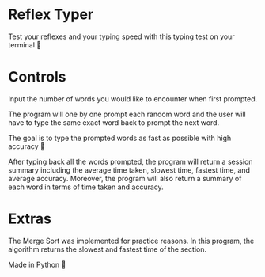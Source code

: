 # Reflex Typer
Test your reflexes and your typing speed with this typing test on your terminal 💨

# Controls 

Input the number of words you would like to encounter when first prompted. 

The program will one by one prompt each random word and the user will have to type the same exact word back to prompt the next word. 

The goal is to type the prompted words as fast as possible with high accuracy 🎯

After typing back all the words prompted, the program will return a session summary including the average time taken, slowest time, fastest time, and average accuracy. Moreover, the program will also return a summary of each word in terms of time taken and accuracy. 

# Extras 

The Merge Sort was implemented for practice reasons. In this program, the algorithm returns the slowest and fastest time of the section. 


Made in Python 🐍
